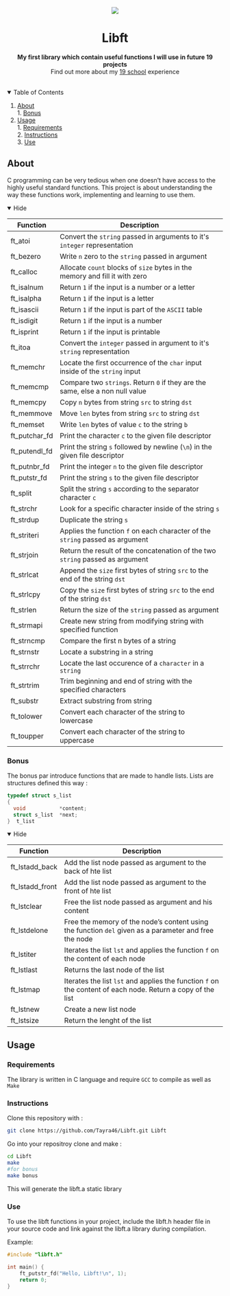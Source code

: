 <div align="center">
  <img src="https://github.com/ayogun/42-project-badges/blob/a48e677fd4871e6999a9564101dca26091ec18ef/badges/libfte.png">
  <h1>Libft</h1> 
  <p><strong>My first library which contain useful functions I will use in future 19 projects</strong></br>
  Find out more about my <a href="https://github.com/Tayra46/19-Cursus">19 school</a> experience</p>
  </br>
</div>


<!-- TABLE OF CONTENTS -->
<details open>
  <summary>Table of Contents</summary>
  
  1. [About](#about)\
    1. [Bonus](#bonus)
  1. [Usage](#usage)\
    1. [Requirements](#requirements)\
    2. [Instructions](#instructions)\
    3. [Use](#use)

</details>

<a id="about"></a>
  
## About
C programming can be very tedious when one doesn’t have access to the highly useful
standard functions. This project is about understanding the way these functions work,
implementing and learning to use them.

<details open>
  <summary>Hide</summary>
  
| Function | Description |
|--|--|
| ft_atoi | Convert the `string` passed in arguments to it's `integer` representation
| ft_bezero | Write `n` zero to the `string` passed in argument
| ft_calloc | Allocate `count` blocks of `size` bytes in the memory and fill it with zero
| ft_isalnum | Return `1` if the input is a number or a letter
| ft_isalpha | Return `1` if the input is a letter
| ft_isascii | Return `1` if the input is part of the `ASCII` table
| ft_isdigit | Return `1` if the input is a number
| ft_isprint | Return `1` if the input is printable
| ft_itoa | Convert the `integer` passed in argument to it's `string` representation
| ft_memchr | Locate the first occurrence of the `char` input inside of the `string` input
| ft_memcmp | Compare two `strings`. Return `0` if they are the same, else a non null value
| ft_memcpy | Copy `n` bytes from string `src` to string `dst`
| ft_memmove | Move `len` bytes from string `src` to  string `dst`
| ft_memset | Write `len` bytes of value `c` to the string `b`
| ft_putchar_fd | Print the character `c` to the given file descriptor
| ft_putendl_fd | Print the string `s` followed by newline (`\n`) in the given file descriptor
| ft_putnbr_fd | Print the integer `n` to the given file descriptor
| ft_putstr_fd | Print the string `s` to the given file descriptor
| ft_split | Split the string `s` according to the separator character `c`
| ft_strchr | Look for a specific character inside of the string `s`
| ft_strdup | Duplicate the string `s`
| ft_striteri | Applies the function `f` on each character of the `string` passed as argument
| ft_strjoin | Return the result of the concatenation of the two `string` passed as argument
| ft_strlcat | Append the `size` first bytes of string `src` to the end of the string `dst`
| ft_strlcpy | Copy the `size` first bytes of string `src` to the end of the string `dst`
| ft_strlen | Return the size of the `string` passed as argument
| ft_strmapi | Create new string from modifying string with specified function
| ft_strncmp | Compare the first n bytes of a string
| ft_strnstr | Locate a substring in a string
| ft_strrchr | Locate the last occurence of a `character` in a `string`
| ft_strtrim | Trim beginning and end of string with the specified characters
| ft_substr | Extract substring from string
| ft_tolower | Convert each character of the string to lowercase
| ft_toupper | Convert each character of the string to uppercase

</details>
<a id="bonus"></a>

### Bonus
The bonus par introduce functions that are made to handle lists.
Lists are structures defined this way :

```c
typedef struct s_list
{
  void           *content;
  struct s_list  *next;
}  t_list
```
<details open>
  <summary>Hide</summary>
  
| Function | Description |
|--|--|
| ft_lstadd_back | Add the list node passed as argument to the back of hte list
| ft_lstadd_front | Add the list node passed as argument to the front of hte list
| ft_lstclear | Free the list node passed as argument and his content
| ft_lstdelone | Free the memory of the node’s content using the function `del` given as a parameter and free the node
| ft_lstiter | Iterates the list `lst` and applies the function `f` on the content of each node
| ft_lstlast | Returns the last node of the list
| ft_lstmap | Iterates the list `lst` and applies the function `f` on the content of each node. Return a copy of the list
| ft_lstnew | Create a new list node
| ft_lstsize | Return the lenght of the list

</details>
<a id="usage"></a>

## Usage
<a id="requirements"></a>
### Requirements
The library is written in C language and require `GCC` to compile as well as `Make`
<a id="instructions"></a>
### Instructions
Clone this repository with :
```bash
git clone https://github.com/Tayra46/Libft.git Libft
```
Go into your repositroy clone and make :
```bash
cd Libft
make
#for bonus
make bonus
```
This will generate the libft.a static library
<a id="use"></a>
### Use
To use the libft functions in your project, include the libft.h header file in your source code and link against the libft.a library during compilation.

Example:
```c
#include "libft.h"

int main() {
    ft_putstr_fd("Hello, Libft!\n", 1);
    return 0;
}
```
